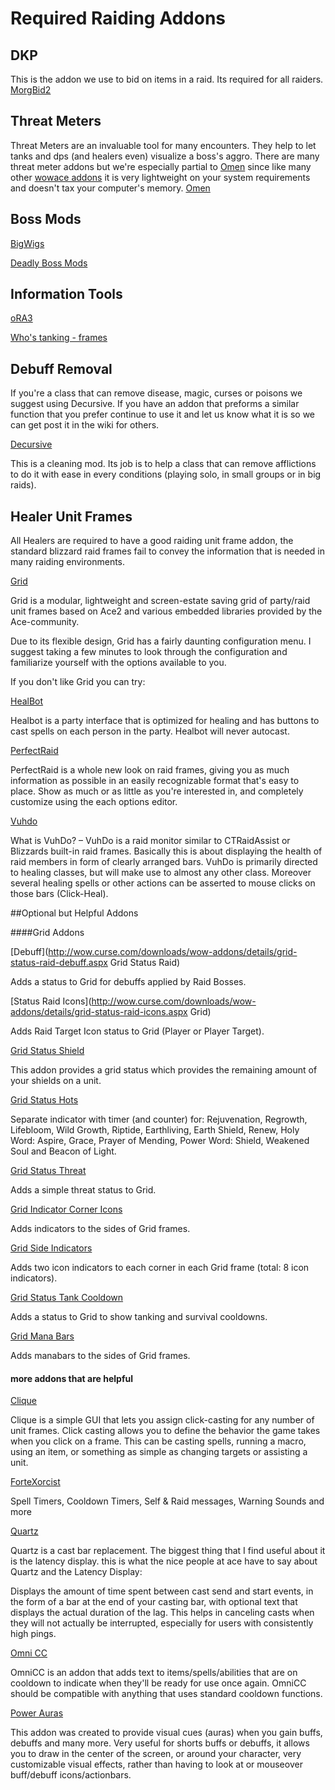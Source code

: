 # Required Raiding Addons

## DKP
This is the addon we use to bid on items in a raid. Its required for all raiders.
[MorgBid2](http://www.wowace.com/addons/morg-bid2/)

## Threat Meters

Threat Meters are an invaluable tool for many encounters. They help to let tanks and dps (and healers even) visualize a boss's aggro. There are many threat meter addons but we're especially partial to [Omen](http://wow.curse.com/downloads/wow-addons/details/omen-threat-meter.aspx) since like many other [wowace addons](http://wowace.com/) it is very lightweight on your system requirements and doesn't tax your computer's memory.
 [Omen](http://wow.curse.com/downloads/wow-addons/details/omen-threat-meter.aspx)



## Boss Mods
[BigWigs](http://wow.curse.com/downloads/wow-addons/details/big-wigs.aspx)

[Deadly Boss Mods](http://wow.curse.com/downloads/wow-addons/details/deadly-boss-mods.aspx)




## Information Tools
[oRA3](http://wow.curse.com/downloads/wow-addons/details/ora3.aspx)

[Who's tanking - frames](http://wow.curse.com/downloads/wow-addons/details/wtf.aspx)



## Debuff Removal
If you're a class that can remove disease, magic, curses or poisons we suggest using Decursive. If you have an addon that preforms a similar function that you prefer continue to use it and let us know what it is so we can get post it in the wiki for others. 

[Decursive](http://wow.curse.com/downloads/wow-addons/details/decursive.aspx)

This is a cleaning mod. Its job is to help a class that can remove afflictions to do it with ease in every conditions (playing solo, in small groups or in big raids).



## Healer Unit Frames
All Healers are required to have a good raiding unit frame addon, the standard blizzard raid frames fail to convey the information that is needed in many raiding environments.


[Grid](http://wow.curse.com/downloads/wow-addons/details/grid.aspx)

Grid is a modular, lightweight and screen-estate saving grid of party/raid unit frames based on Ace2 and various embedded libraries provided by the Ace-community.

Due to its flexible design, Grid has a fairly daunting configuration menu. I suggest taking a few minutes to look through the configuration and familiarize yourself with the options available to you.


If you don't like Grid you can try:


[HealBot](http://wow.curse.com/downloads/wow-addons/details/heal-bot-continued.aspx)

Healbot is a party interface that is optimized for healing and has buttons to cast spells on each person in the party. Healbot will never autocast.



[PerfectRaid](http://www.wowinterface.com/downloads/info4673.html)

PerfectRaid is a whole new look on raid frames, giving you as much information as possible in an easily recognizable format that's easy to place. Show as much or as little as you're interested in, and completely customize using the each options editor.



[Vuhdo](http://wow.curse.com/downloads/wow-addons/details/vuhdo.aspx)

What is VuhDo? – VuhDo is a raid monitor similar to CTRaidAssist or Blizzards built-in raid frames. Basically this is about displaying the health of raid members in form of clearly arranged bars. VuhDo is primarily directed to healing classes, but will make use to almost any other class. Moreover several healing spells or other actions can be asserted to mouse clicks on those bars (Click-Heal).




##Optional but Helpful Addons



####Grid Addons

[Debuff](http://wow.curse.com/downloads/wow-addons/details/grid-status-raid-debuff.aspx Grid Status Raid)

Adds a status to Grid for debuffs applied by Raid Bosses.


[Status Raid Icons](http://wow.curse.com/downloads/wow-addons/details/grid-status-raid-icons.aspx Grid)

Adds Raid Target Icon status to Grid (Player or Player Target).


[Grid Status Shield](http://wow.curse.com/downloads/wow-addons/details/gsshield.aspx)

This addon provides a grid status which provides the remaining amount of your shields on a unit.


[Grid Status Hots](http://wow.curse.com/downloads/wow-addons/details/grid-status-hots.aspx)

Separate indicator with timer (and counter) for: Rejuvenation, Regrowth, Lifebloom, Wild Growth, Riptide, Earthliving, Earth Shield, Renew, Holy Word: Aspire, Grace, Prayer of Mending, Power Word: Shield, Weakened Soul and Beacon of Light.


[Grid Status Threat](http://wow.curse.com/downloads/wow-addons/details/grid-status-threat.aspx)

Adds a simple threat status to Grid.


[Grid Indicator Corner Icons](http://wow.curse.com/downloads/wow-addons/details/grid-indicator-corner-icons.aspx)

Adds indicators to the sides of Grid frames.


[Grid Side Indicators](http://wow.curse.com/downloads/wow-addons/details/grid-side-indicators.aspx)

Adds two icon indicators to each corner in each Grid frame (total: 8 icon indicators).


[Grid Status Tank Cooldown](http://wow.curse.com/downloads/wow-addons/details/gridstatustankcooldown.aspx)

Adds a status to Grid to show tanking and survival cooldowns. 


[Grid Mana Bars](http://wow.curse.com/downloads/wow-addons/details/grid-mana-bars.aspx)

Adds manabars to the sides of Grid frames.



#### more addons that are helpful

[Clique](http://wow.curse.com/downloads/wow-addons/details/clique.aspx)

Clique is a simple GUI that lets you assign click-casting for any number of unit frames. Click casting allows you to define the behavior the game takes when you click on a frame. This can be casting spells, running a macro, using an item, or something as simple as changing targets or assisting a unit.



[ForteXorcist](http://wow.curse.com/downloads/wow-addons/details/fortexorcist.aspx)

Spell Timers, Cooldown Timers, Self & Raid messages, Warning Sounds and more


[Quartz](http://wow.curse.com/downloads/wow-addons/details/quartz.aspx)

Quartz is a cast bar replacement. The biggest thing that I find useful about it is the latency display. this is what the nice people at ace have to say about Quartz and the Latency Display:

Displays the amount of time spent between cast send and start events, in the form of a bar at the end of your casting bar, with optional text that displays the actual duration of the lag. This helps in canceling casts when they will not actually be interrupted, especially for users with consistently high pings.


[Omni CC](http://wow.curse.com/downloads/wow-addons/details/omni-cc.aspx)

OmniCC is an addon that adds text to items/spells/abilities that are on cooldown to indicate when they'll be ready for use once again. OmniCC should be compatible with anything that uses standard cooldown functions.


[Power Auras](http://wow.curse.com/downloads/wow-addons/details/powerauras-classic.aspx)

This addon was created to provide visual cues (auras) when you gain buffs, debuffs and many more. Very useful for shorts buffs or debuffs, it allows you to draw in the center of the screen, or around your character, very customizable visual effects, rather than having to look at or mouseover buff/debuff icons/actionbars.
